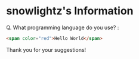# snowlightz's Information

Q. What programming language do you use? :
```html
<span color="red">Hello World</span>
```

Thank you for your suggestions!
